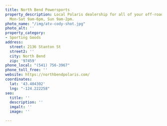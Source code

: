 ```yaml
---
title: North Bend Powersports
property_description: Local Polaris dealership for all of your off-road needs. Open
  Mon-Sat 9am-6pm, Sun 9am-2pm.
photo_name: "/img/atv-cody-shot.jpg"
photo_alt: ''
property_category:
- Sporting Goods
address:
  street: 2136 Stanton St
  street2: ''
  city: North Bend
  zip: '97459'
phone_local: "(541) 756-3967"
phone_toll_free: ''
website: https://northbendpolaris.com/
coordinates:
  lat: '43.404302'
  lng: "-124.222258"
seo:
  title: ''
  description: ''
  imgalt: ''
  image: ''

---
```

